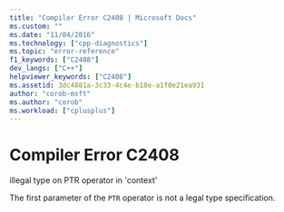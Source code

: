 ```yaml
---
title: "Compiler Error C2408 | Microsoft Docs"
ms.custom: ""
ms.date: "11/04/2016"
ms.technology: ["cpp-diagnostics"]
ms.topic: "error-reference"
f1_keywords: ["C2408"]
dev_langs: ["C++"]
helpviewer_keywords: ["C2408"]
ms.assetid: 3dc4881a-3c33-4c4e-b18e-a1f0e21ea931
author: "corob-msft"
ms.author: "corob"
ms.workload: ["cplusplus"]
---
```

# Compiler Error C2408
illegal type on PTR operator in 'context'  
  
 The first parameter of the `PTR` operator is not a legal type specification.